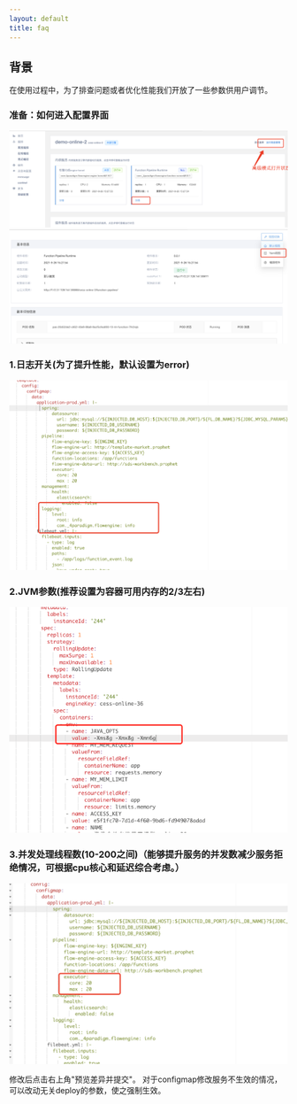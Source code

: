 ```yaml
---
layout: default
title: faq
---
```


## 背景
在使用过程中，为了排查问题或者优化性能我们开放了一些参数供用户调节。
### 准备：如何进入配置界面
![abc](./images/adjust_pipeline_args.png)
![image.png](./images/adjust_pipeline_args_1.png)
### 1.日志开关(为了提升性能，默认设置为error)
![image.png](./images/pipeline_log.png)
### 2.JVM参数(推荐设置为容器可用内存的2/3左右)
![image.png](./images/pipeline_jvm.png)
### 3.并发处理线程数(10-200之间)（能够提升服务的并发数减少服务拒绝情况，可根据cpu核心和延迟综合考虑。）
![image.png](./images/thread_count.png)

修改后点击右上角"预览差异并提交"。
对于configmap修改服务不生效的情况，可以改动无关deploy的参数，使之强制生效。
